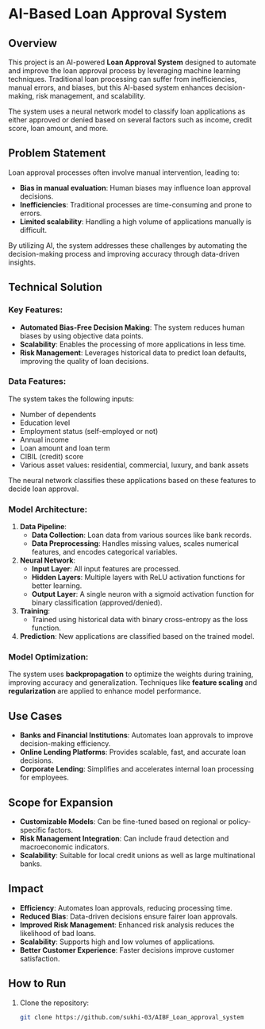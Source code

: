 # AI-Based Loan Approval System

## Overview
This project is an AI-powered **Loan Approval System** designed to automate and improve the loan approval process by leveraging machine learning techniques. Traditional loan processing can suffer from inefficiencies, manual errors, and biases, but this AI-based system enhances decision-making, risk management, and scalability.

The system uses a neural network model to classify loan applications as either approved or denied based on several factors such as income, credit score, loan amount, and more.

## Problem Statement
Loan approval processes often involve manual intervention, leading to:
- **Bias in manual evaluation**: Human biases may influence loan approval decisions.
- **Inefficiencies**: Traditional processes are time-consuming and prone to errors.
- **Limited scalability**: Handling a high volume of applications manually is difficult.

By utilizing AI, the system addresses these challenges by automating the decision-making process and improving accuracy through data-driven insights.

## Technical Solution

### Key Features:
- **Automated Bias-Free Decision Making**: The system reduces human biases by using objective data points.
- **Scalability**: Enables the processing of more applications in less time.
- **Risk Management**: Leverages historical data to predict loan defaults, improving the quality of loan decisions.

### Data Features:
The system takes the following inputs:
- Number of dependents
- Education level
- Employment status (self-employed or not)
- Annual income
- Loan amount and loan term
- CIBIL (credit) score
- Various asset values: residential, commercial, luxury, and bank assets

The neural network classifies these applications based on these features to decide loan approval.

### Model Architecture:
1. **Data Pipeline**:
    - **Data Collection**: Loan data from various sources like bank records.
    - **Data Preprocessing**: Handles missing values, scales numerical features, and encodes categorical variables.
2. **Neural Network**:
    - **Input Layer**: All input features are processed.
    - **Hidden Layers**: Multiple layers with ReLU activation functions for better learning.
    - **Output Layer**: A single neuron with a sigmoid activation function for binary classification (approved/denied).
3. **Training**: 
    - Trained using historical data with binary cross-entropy as the loss function.
4. **Prediction**: New applications are classified based on the trained model.

### Model Optimization:
The system uses **backpropagation** to optimize the weights during training, improving accuracy and generalization. Techniques like **feature scaling** and **regularization** are applied to enhance model performance.

## Use Cases
- **Banks and Financial Institutions**: Automates loan approvals to improve decision-making efficiency.
- **Online Lending Platforms**: Provides scalable, fast, and accurate loan decisions.
- **Corporate Lending**: Simplifies and accelerates internal loan processing for employees.

## Scope for Expansion
- **Customizable Models**: Can be fine-tuned based on regional or policy-specific factors.
- **Risk Management Integration**: Can include fraud detection and macroeconomic indicators.
- **Scalability**: Suitable for local credit unions as well as large multinational banks.

## Impact
- **Efficiency**: Automates loan approvals, reducing processing time.
- **Reduced Bias**: Data-driven decisions ensure fairer loan approvals.
- **Improved Risk Management**: Enhanced risk analysis reduces the likelihood of bad loans.
- **Scalability**: Supports high and low volumes of applications.
- **Better Customer Experience**: Faster decisions improve customer satisfaction.

## How to Run
1. Clone the repository:
   ```bash
   git clone https://github.com/sukhi-03/AIBF_Loan_approval_system
